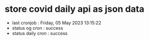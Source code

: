 # store covid daily api as json data

- last cronjob : Friday, 05 May 2023 13:15:22
- status og cron : success
- status daily cron : success
      
      